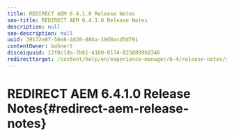 ```yaml
---
title: REDIRECT AEM 6.4.1.0 Release Notes
seo-title: REDIRECT AEM 6.4.1.0 Release Notes
description: null
seo-description: null
uuid: 39172e07-58e8-4d20-88ba-19d0acd5d791
contentOwner: bohnert
discoiquuid: 12f0c1da-7b61-4180-8174-825889968346
redirecttarget: /content/help/en/experience-manager/6-4/release-notes/sp-release-notes
---
```


# REDIRECT AEM 6.4.1.0 Release Notes{#redirect-aem-release-notes}

